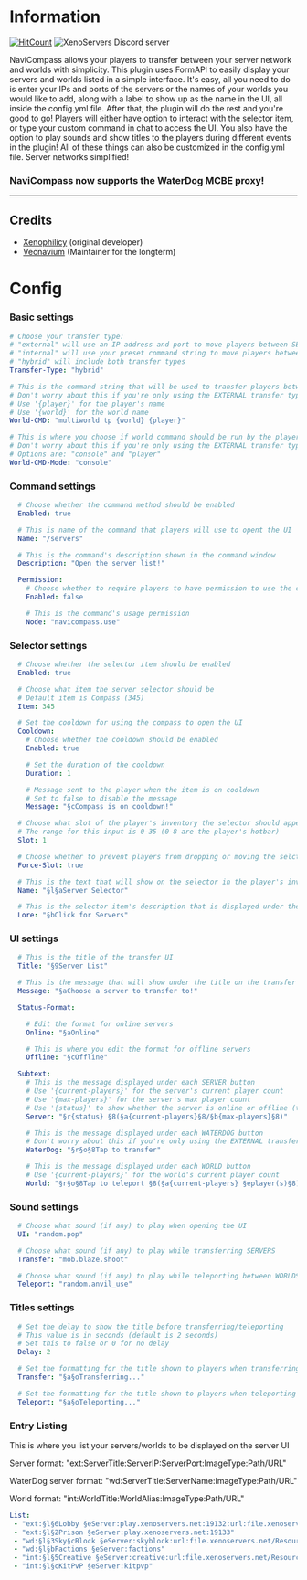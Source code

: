 # Information
[![HitCount](http://hits.dwyl.io/Xenophilicy/NaviCompass.svg)](http://hits.dwyl.io/Xenophilicy/NaviCompass)
![XenoServers Discord server](https://img.shields.io/discord/490677165289897995.svg?style=flat-square)

NaviCompass allows your players to transfer between your server network and worlds with simplicity. This plugin uses FormAPI to easily display your servers and worlds listed in a simple interface. It's easy, all you need to do is enter your IPs and ports of the servers or the names of your worlds you would like to add, along with a label to show up as the name in the UI, all inside the config.yml file. After that, the plugin will do the rest and you're good to go! Players will either have option to interact with the selector item, or type your custom command in chat to access the UI. You also have the option to play sounds and show titles to the players during different events in the plugin! All of these things can also be customized in the config.yml file. Server networks simplified! 

### **NaviCompass now supports the WaterDog MCBE proxy!**

***

## Credits
* [Xenophilicy](https://github.com/Xenophilicy/) (original developer)
* [Vecnavium](https://github.com/Vecnavium/) (Maintainer for the longterm)

# Config
### Basic settings
```yaml
# Choose your transfer type:
# "external" will use an IP address and port to move players between SERVERS
# "internal" will use your preset command string to move players between WORLDS
# "hybrid" will include both transfer types
Transfer-Type: "hybrid"

# This is the command string that will be used to transfer players between WORLDS
# Don't worry about this if you're only using the EXTERNAL transfer type
# Use '{player}' for the player's name
# Use '{world}' for the world name
World-CMD: "multiworld tp {world} {player}"

# This is where you choose if world command should be run by the player or the console
# Don't worry about this if you're only using the EXTERNAL transfer type
# Options are: "console" and "player"
World-CMD-Mode: "console"
```

### Command settings
```yaml
  # Choose whether the command method should be enabled
  Enabled: true

  # This is name of the command that players will use to opent the UI
  Name: "/servers"

  # This is the command's description shown in the command window
  Description: "Open the server list!"

  Permission:
    # Choose whether to require players to have permission to use the command
    Enabled: false

    # This is the command's usage permission
    Node: "navicompass.use"
```
### Selector settings
```yaml
  # Choose whether the selector item should be enabled
  Enabled: true

  # Choose what item the server selector should be
  # Default item is Compass (345)
  Item: 345

  # Set the cooldown for using the compass to open the UI
  Cooldown:
    # Choose whether the cooldown should be enabled
    Enabled: true

    # Set the duration of the cooldown
    Duration: 1

    # Message sent to the player when the item is on cooldown
    # Set to false to disable the message
    Message: "§cCompass is on cooldown!"

  # Choose what slot of the player's inventory the selector should appear in
  # The range for this input is 0-35 (0-8 are the player's hotbar)
  Slot: 1

  # Choose whether to prevent players from dropping or moving the selctor to different slots
  Force-Slot: true

  # This is the text that will show on the selector in the player's inventory
  Name: "§l§aServer Selector"

  # This is the selector item's description that is displayed under the name
  Lore: "§bClick for Servers"
```
### UI settings
```yaml
  # This is the title of the transfer UI
  Title: "§9Server List"

  # This is the message that will show under the title on the transfer UI
  Message: "§aChoose a server to transfer to!"

  Status-Format:

    # Edit the format for online servers
    Online: "§aOnline"

    # This is where you edit the format for offline servers
    Offline: "§cOffline"

  Subtext:
    # This is the message displayed under each SERVER button
    # Use '{current-players}' for the server's current player count
    # Use '{max-players}' for the server's max player count
    # Use '{status}' to show whether the server is online or offline (the colors can be customized under Status-Format)
    Server: "§r{status} §8(§a{current-players}§8/§b{max-players}§8)"

    # This is the message displayed under each WATERDOG button
    # Don't worry about this if you're only using the EXTERNAL transfer type
    WaterDog: "§r§o§8Tap to transfer"

    # This is the message displayed under each WORLD button
    # Use '{current-players}' for the world's current player count
    World: "§r§o§8Tap to teleport §8(§a{current-players} §eplayer(s)§8)"
```

### Sound settings
```yaml
  # Choose what sound (if any) to play when opening the UI
  UI: "random.pop"

  # Choose what sound (if any) to play while transferring SERVERS
  Transfer: "mob.blaze.shoot"

  # Choose what sound (if any) to play while teleporting between WORLDS
  Teleport: "random.anvil_use"
```

### Titles settings
```yaml
  # Set the delay to show the title before transferring/teleporting
  # This value is in seconds (default is 2 seconds)
  # Set this to false or 0 for no delay
  Delay: 2

  # Set the formatting for the title shown to players when transferring SERVERS
  Transfer: "§a§oTransferring..."

  # Set the formatting for the title shown to players when teleporting between WORLDS
  Teleport: "§a§oTeleporting..."
```

### Entry Listing
This is where you list your servers/worlds to be displayed on the server UI

Server format: "ext:ServerTitle:ServerIP:ServerPort:ImageType:Path/URL"

WaterDog server format: "wd:ServerTitle:ServerName:ImageType:Path/URL"

World format: "int:WorldTitle:WorldAlias:ImageType:Path/URL"

```yaml
List:
 - "ext:§l§6Lobby §eServer:play.xenoservers.net:19132:url:file.xenoservers.net/Resources/GitHub-Resources/navicompass/lobby.png"
 - "ext:§l§2Prison §eServer:play.xenoservers.net:19133"
 - "wd:§l§3Sky§cBlock §eServer:skyblock:url:file.xenoservers.net/Resources/GitHub-Resources/navicompass/skyblock.png"
 - "wd:§l§bFactions §eServer:factions"
 - "int:§l§5Creative §eServer:creative:url:file.xenoservers.net/Resources/GitHub-Resources/navicompass/creative.png"
 - "int:§l§cKitPvP §eServer:kitpvp"
```
